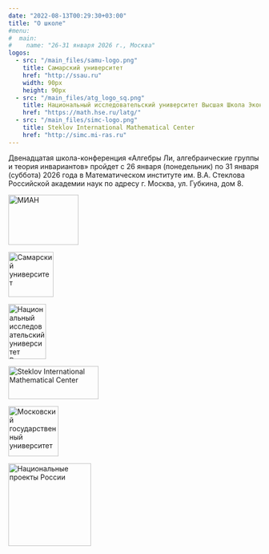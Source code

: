 ```yaml
---
date: "2022-08-13T00:29:30+03:00"
title: "О школе"
#menu:
#  main:
#    name: "26-31 января 2026 г., Москва"
logos:
  - src: "/main_files/samu-logo.png"
    title: Самарский университет
    href: "http://ssau.ru"
    width: 90px
    height: 90px
  - src: "/main_files/atg_logo_sq.png"
    title: Национальный исследовательский университет Высшая Школа Экономики
    href: "https://math.hse.ru/latg/"
  - src: "/main_files/simc-logo.png"
    title: Steklov International Mathematical Center
    href: "http://simc.mi-ras.ru"
---
```


Двенадцатая школа-конференция «Алгебры Ли, алгебраические группы и теория инвариантов» пройдет с 26 января (понедельник) по 31 января (суббота) 2026 года в Математическом институте им. В.А. Стеклова Российской академии наук по адресу г. Москва, ул. Губкина, дом 8.




<div class="logos">

<a href="http://simc.mi-ras.ru"><img style="width: 140px; height: 100px;" src="/main_files/MI.png" alt="МИАН" title="МИАН" /></a>

<a href="http://ssau.ru"><img style="width: 90px; height: 90px;" src="/main_files/samu-logo.png" alt="Самарский университет" title="Самарский университет" /></a>

<a href="https://math.hse.ru/latg/"><img style="width: 75px; height: 110px;" src="/main_files/atg_logo_sq.png" alt="Национальный исследовательский университет Высшая Школа Экономики" title="Национальный исследовательский университет Высшая Школа Экономики" /></a>

<a href="http://simc.mi-ras.ru"><img style="width: 180px; height: 66px;" src="/main_files/simc-logo.png" alt="Steklov International Mathematical Center" title="Steklov International Mathematical Center" /></a>

<!--<a href="https://xn--80aapampemcchfmo7a3c9ehj.xn--p1ai/projects/nauka-i-universitety"><img style="width: 120px; height: 120px;" src="/main_files/national-projects.svg" alt="Национальные проекты рф" title="Национальные проекты рф" /></a>-->

<a href="https://international.msu.ru/ru"><img style="width: 100px; height: 100px;" src="/main_files/msu-logo.png" alt="Московский государственный университет" title="Московский государственный университет" /></a>

<a href="https://xn--80aapampemcchfmo7a3c9ehj.xn--p1ai"><img style="width: 165px; height: 165px;" src="/main_files/national-projects.svg" alt="Национальные проекты России" title="Национальные проекты России" /></a>


</div>
